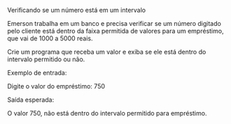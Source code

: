 Verificando se um número está em um intervalo

Emerson trabalha em um banco e precisa verificar se um número digitado pelo cliente está dentro da faixa permitida de valores para um empréstimo, que vai de 1000 a 5000 reais.

Crie um programa que receba um valor e exiba se ele está dentro do intervalo permitido ou não.

Exemplo de entrada:

Digite o valor do empréstimo: 750 

Saída esperada:

O valor 750, não está dentro do intervalo permitido para empréstimo. 
